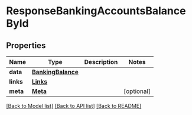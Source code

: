 # ResponseBankingAccountsBalanceById

## Properties
Name | Type | Description | Notes
------------ | ------------- | ------------- | -------------
**data** | [**BankingBalance**](BankingBalance.md) |  | 
**links** | [**Links**](Links.md) |  | 
**meta** | [**Meta**](Meta.md) |  | [optional] 

[[Back to Model list]](../README.md#documentation-for-models) [[Back to API list]](../README.md#documentation-for-api-endpoints) [[Back to README]](../README.md)


